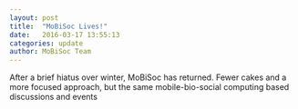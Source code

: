 ```yaml
---
layout: post
title:  "MoBiSoc Lives!"
date:   2016-03-17 13:55:13
categories: update
author: MoBiSoc Team
---
```


After a brief hiatus over winter, MoBiSoc has returned. Fewer cakes and a more focused approach, but the same mobile-bio-social computing based discussions and events